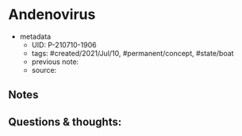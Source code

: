 # Andenovirus

- metadata
	- UID: P-210710-1906
	- tags: #created/2021/Jul/10, #permanent/concept, #state/boat  
	- previous note: 
	- source: 

## Notes

## Questions & thoughts:


